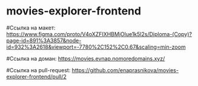 # movies-explorer-frontend

#Ссылка на макет: 
https://www.figma.com/proto/V4oXZFIXHBMjOlue1k5l2s/Diploma-(Copy)?page-id=891%3A3857&node-id=932%3A2618&viewport=-7780%2C152%2C0.67&scaling=min-zoom

#Ссылка на доман: https://movies.evnap.nomoredomains.xyz/


#Ссылка на pull-request: https://github.com/enaprasnikova/movies-explorer-frontend/pull/2